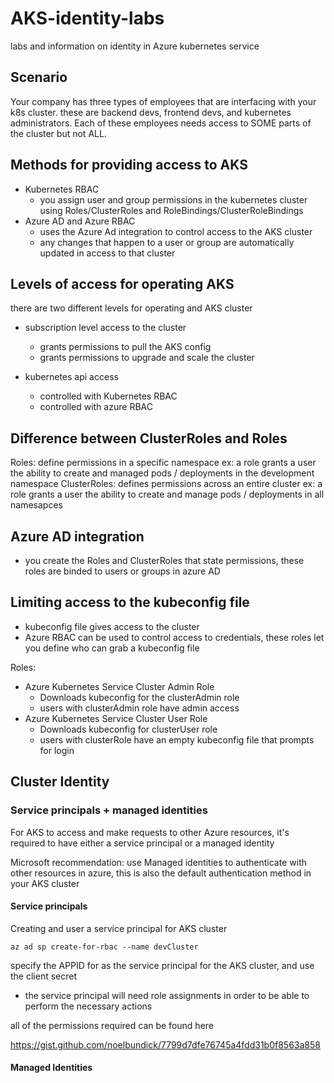 # AKS-identity-labs
labs and information on identity in Azure kubernetes service



## Scenario 

Your company has three types of employees that are interfacing with your k8s cluster. these are backend devs, frontend devs, and kubernetes administrators. Each of these employees needs access to SOME parts of the cluster but not ALL. 

## Methods for providing access to AKS 

- Kubernetes RBAC 
    - you assign user and group permissions in the kubernetes cluster using Roles/ClusterRoles and RoleBindings/ClusterRoleBindings
- Azure AD and Azure RBAC 
    - uses the Azure Ad integration to control access to the AKS cluster 
    - any changes that happen to a user or group are automatically updated in access to that cluster 

## Levels of access for operating AKS 

there are two different levels for operating and AKS cluster 

- subscription level access to the cluster 
    - grants permissions to pull the AKS config 
    - grants permissions to upgrade and scale the cluster 

- kubernetes api access 
    - controlled with Kubernetes RBAC 
    - controlled with azure RBAC 



## Difference between ClusterRoles and Roles

Roles: define permissions in a specific namespace 
    ex: a role grants a user the ability to create and managed pods / deployments in the development namespace 
ClusterRoles: defines permissions across an entire cluster 
    ex: a role grants a user the ability to create and manage pods / deployments in all namesapces


## Azure AD integration 

- you create the Roles and ClusterRoles that state permissions, these roles are binded to users or groups in azure AD 


## Limiting access to the kubeconfig file 
- kubeconfig file gives access to the cluster 
- Azure RBAC can be used to control access to credentials, these roles let you define who can grab a kubeconfig file 

Roles: 
 - Azure Kubernetes Service Cluster Admin Role 
    - Downloads kubeconfig for the clusterAdmin role 
    - users with clusterAdmin role have admin access 
 - Azure Kubernetes Service Cluster User Role 
    - Downloads kubeconfig for clusterUser role 
    - users with clusterRole have an empty kubeconfig file that prompts for login 



## Cluster Identity 

### Service principals + managed identities 
For AKS to access and make requests to other Azure resources, it's required to have either a service principal or a managed identity

Microsoft recommendation: use Managed identities to authenticate with other resources in azure, this is also the default authentication method in your AKS cluster 


#### Service principals 
Creating and user a service principal for AKS cluster

```
az ad sp create-for-rbac --name devCluster
```

specify the APPID for as the service principal for the AKS cluster, and use the client secret
- the service principal will need role assignments in order to be able to perform the necessary actions 

all of the permissions required can be found here 

https://gist.github.com/noelbundick/7799d7dfe76745a4fdd31b0f8563a858


#### Managed Identities

